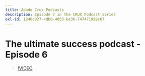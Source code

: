 ```yaml
---
title: Adode Crux Podcasts
description: Episode 7 in the CRUX Podcast series
exl-id: 1240e927-4db0-4053-be36-747471998c67
---
```

# The ultimate success podcast - Episode 6

>[!VIDEO](https://video.tv.adobe.com/v/3429332?quality=12learn=on)
